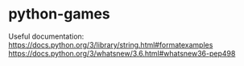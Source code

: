 # python-games

Useful documentation:
https://docs.python.org/3/library/string.html#formatexamples
https://docs.python.org/3/whatsnew/3.6.html#whatsnew36-pep498
